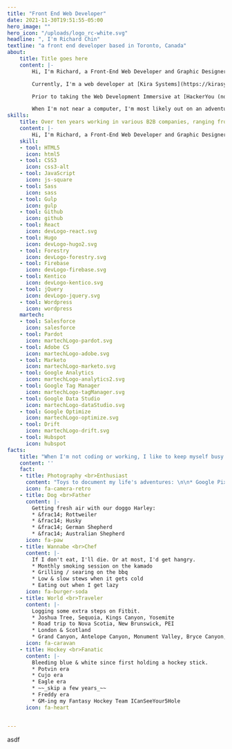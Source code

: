 ```yaml
---
title: "Front End Web Developer"
date: 2021-11-30T19:51:55-05:00
hero_image: ""
hero_icon: "/uploads/logo_rc-white.svg"
headline: ", I'm Richard Chin"
textline: "a front end developer based in Toronto, Canada"
about: 
    title: Title goes here
    content: |-
        Hi, I'm Richard, a Front-End Web Developer and Graphic Designer based in Toronto. I enjoy creating interactive websites and web apps written with clean, DRY code that are designed with pixel perfection.

        Currently, I'm a web developer at [Kira Systems](https://kirasystems.com) where I take ownership of all digital marketing assets including the corporate website, email marketing and blogs.

        Prior to taking the Web Development Immersive at [HackerYou (now known as Juno College)](https://junocollege.com/), I was a Marketing Design Lead at Jonas Club Software, where I collaborated with multiple departments to establish new ways to communicate with clients, develop relationships, reinforce brand image and drive sales revenue.

        When I'm not near a computer, I'm most likely out on an adventure with our ~~puppy~~ dog, Harley.
skills: 
    title: Over ten years working in various B2B companies, ranging from large, publicly-traded companies to bootstrapped startups.
    content: |-
        Hi, I'm Richard, a Front-End Web Developer and Graphic Designer based in Toronto. I enjoy creating interactive websites and web apps written with clean, DRY code that are designed with pixel perfection.
    skill:
    - tool: HTML5
      icon: html5
    - tool: CSS3
      icon: css3-alt
    - tool: JavaScript
      icon: js-square
    - tool: Sass
      icon: sass
    - tool: Gulp
      icon: gulp
    - tool: Github
      icon: github
    - tool: React
      icon: devLogo-react.svg
    - tool: Hugo
      icon: devLogo-hugo2.svg
    - tool: Forestry
      icon: devLogo-forestry.svg
    - tool: Firebase
      icon: devLogo-firebase.svg
    - tool: Kentico
      icon: devLogo-kentico.svg
    - tool: jQuery
      icon: devLogo-jquery.svg
    - tool: Wordpress
      icon: wordpress
    martech:
    - tool: Salesforce
      icon: salesforce
    - tool: Pardot
      icon: martechLogo-pardot.svg
    - tool: Adobe CS
      icon: martechLogo-adobe.svg
    - tool: Marketo
      icon: martechLogo-marketo.svg
    - tool: Google Analytics
      icon: martechLogo-analytics2.svg
    - tool: Google Tag Manager
      icon: martechLogo-tagManager.svg
    - tool: Google Data Studio
      icon: martechLogo-dataStudio.svg
    - tool: Google Optimize
      icon: martechLogo-optimize.svg
    - tool: Drift
      icon: martechLogo-drift.svg
    - tool: Hubspot
      icon: hubspot
facts:
    title: "When I'm not coding or working, I like to keep myself busy.<br><span class='is-size-6'>(Although my <span id='emilyAge'></span> month daughter has been keeping me on my toes)</span>"
    content: ''
    fact:
    - title: Photography <br>Enthusiast
      content: "Toys to document my life's adventures: \n\n* Google Pixel 5\n* Nikon d7100\n* GoPro\n* DJI Mavic Pro"
      icon: fa-camera-retro
    - title: Dog <br>Father
      content: |-
        Getting fresh air with our doggo Harley:
        * &frac14; Rottweiler
        * &frac14; Husky
        * &frac14; German Shepherd
        * &frac14; Australian Shepherd
      icon: fa-paw
    - title: Wannabe <br>Chef
      content: |- 
        If I don't eat, I'll die. Or at most, I'd get hangry.
        * Monthly smoking session on the kamado
        * Grilling / searing on the bbq
        * Low & slow stews when it gets cold
        * Eating out when I get lazy
      icon: fa-burger-soda
    - title: World <br>Traveler
      content: |-
        Logging some extra steps on Fitbit.
        * Joshua Tree, Sequoia, Kings Canyon, Yosemite
        * Road trip to Nova Scotia, New Brunswick, PEI
        * London & Scotland
        * Grand Canyon, Antelope Canyon, Monument Valley, Bryce Canyon, Zion
      icon: fa-caravan
    - title: Hockey <br>Fanatic
      content: |-
        Bleeding blue & white since first holding a hockey stick.
        * Potvin era
        * Cujo era
        * Eagle era 
        * ~~_skip a few years_~~
        * Freddy era
        * GM-ing my Fantasy Hockey Team ICanSeeYour5Hole
      icon: fa-heart


---
```


asdf